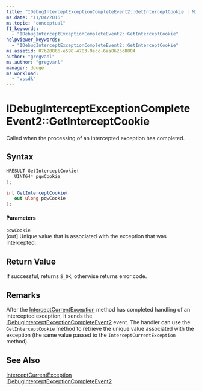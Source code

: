 ```yaml
---
title: "IDebugInterceptExceptionCompleteEvent2::GetInterceptCookie | Microsoft Docs"
ms.date: "11/04/2016"
ms.topic: "conceptual"
f1_keywords: 
  - "IDebugInterceptExceptionCompleteEvent2::GetInterceptCookie"
helpviewer_keywords: 
  - "IDebugInterceptExceptionCompleteEvent2::GetInterceptCookie"
ms.assetid: 07b20866-e598-4783-9ecc-6aa8625c8804
author: "gregvanl"
ms.author: "gregvanl"
manager: douge
ms.workload: 
  - "vssdk"
---
```

# IDebugInterceptExceptionCompleteEvent2::GetInterceptCookie
Called when the processing of an intercepted exception has completed.  
  
## Syntax  
  
```cpp  
HRESULT GetInterceptCookie(  
   UINT64* pqwCookie  
);  
```  
  
```csharp  
int GetInterceptCookie(  
   out ulong pqwCookie  
);  
```  
  
#### Parameters  
 `pqwCookie`  
 [out] Unique value that is associated with the exception that was intercepted.  
  
## Return Value  
 If successful, returns `S_OK`; otherwise returns error code.  
  
## Remarks  
 After the [InterceptCurrentException](../../../extensibility/debugger/reference/idebugstackframe3-interceptcurrentexception.md) method has completed handling of an intercepted exception, it sends the [IDebugInterceptExceptionCompleteEvent2](../../../extensibility/debugger/reference/idebuginterceptexceptioncompleteevent2.md) event. The handler can use the `GetInterceptCookie` method to retrieve the unique value associated with the exception (the same value passed to the `InterceptCurrentException` method).  
  
## See Also  
 [InterceptCurrentException](../../../extensibility/debugger/reference/idebugstackframe3-interceptcurrentexception.md)   
 [IDebugInterceptExceptionCompleteEvent2](../../../extensibility/debugger/reference/idebuginterceptexceptioncompleteevent2.md)